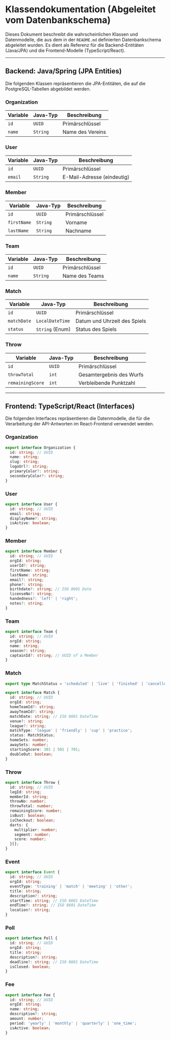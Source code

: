 # Klassendokumentation (Abgeleitet vom Datenbankschema)

Dieses Dokument beschreibt die wahrscheinlichen Klassen und Datenmodelle, die aus dem in der `README.md` definierten Datenbankschema abgeleitet wurden. Es dient als Referenz für die Backend-Entitäten (Java/JPA) und die Frontend-Modelle (TypeScript/React).

---

## Backend: Java/Spring (JPA Entities)

Die folgenden Klassen repräsentieren die JPA-Entitäten, die auf die PostgreSQL-Tabellen abgebildet werden.

### Organization

| Variable | Java-Typ | Beschreibung |
|---|---|---|
| `id` | `UUID` | Primärschlüssel |
| `name` | `String` | Name des Vereins |

### User

| Variable | Java-Typ | Beschreibung |
|---|---|---|
| `id` | `UUID` | Primärschlüssel |
| `email` | `String` | E-Mail-Adresse (eindeutig) |

### Member

| Variable | Java-Typ | Beschreibung |
|---|---|---|
| `id` | `UUID` | Primärschlüssel |
| `firstName` | `String` | Vorname |
| `lastName` | `String` | Nachname |

### Team

| Variable | Java-Typ | Beschreibung |
|---|---|---|
| `id` | `UUID` | Primärschlüssel |
| `name` | `String` | Name des Teams |

### Match

| Variable | Java-Typ | Beschreibung |
|---|---|---|
| `id` | `UUID` | Primärschlüssel |
| `matchDate` | `LocalDateTime` | Datum und Uhrzeit des Spiels |
| `status` | `String` (Enum) | Status des Spiels |

### Throw

| Variable | Java-Typ | Beschreibung |
|---|---|---|
| `id` | `UUID` | Primärschlüssel |
| `throwTotal` | `int` | Gesamtergebnis des Wurfs |
| `remainingScore` | `int` | Verbleibende Punktzahl |

---

## Frontend: TypeScript/React (Interfaces)

Die folgenden Interfaces repräsentieren die Datenmodelle, die für die Verarbeitung der API-Antworten im React-Frontend verwendet werden.

### Organization

```typescript
export interface Organization {
  id: string; // UUID
  name: string;
  slug: string;
  logoUrl?: string;
  primaryColor?: string;
  secondaryColor?: string;
}
```

### User

```typescript
export interface User {
  id: string; // UUID
  email: string;
  displayName?: string;
  isActive: boolean;
}
```

### Member

```typescript
export interface Member {
  id: string; // UUID
  orgId: string;
  userId?: string;
  firstName: string;
  lastName: string;
  email?: string;
  phone?: string;
  birthdate?: string; // ISO 8601 Date
  licenseNo?: string;
  handedness?: 'left' | 'right';
  notes?: string;
}
```

### Team

```typescript
export interface Team {
  id: string; // UUID
  orgId: string;
  name: string;
  season?: string;
  captainId?: string; // UUID of a Member
}
```

### Match

```typescript
export type MatchStatus = 'scheduled' | 'live' | 'finished' | 'cancelled';

export interface Match {
  id: string; // UUID
  orgId: string;
  homeTeamId?: string;
  awayTeamId?: string;
  matchDate: string; // ISO 8601 DateTime
  venue?: string;
  league?: string;
  matchType: 'league' | 'friendly' | 'cup' | 'practice';
  status: MatchStatus;
  homeSets: number;
  awaySets: number;
  startingScore: 301 | 501 | 701;
  doubleOut: boolean;
}
```

### Throw

```typescript
export interface Throw {
  id: string; // UUID
  legId: string;
  memberId: string;
  throwNo: number;
  throwTotal: number;
  remainingScore: number;
  isBust: boolean;
  isCheckout: boolean;
  darts: {
    multiplier: number;
    segment: number;
    score: number;
  }[];
}
```

### Event

```typescript
export interface Event {
  id: string; // UUID
  orgId: string;
  eventType: 'training' | 'match' | 'meeting' | 'other';
  title: string;
  description?: string;
  startTime: string; // ISO 8601 DateTime
  endTime?: string; // ISO 8601 DateTime
  location?: string;
}
```

### Poll

```typescript
export interface Poll {
  id: string; // UUID
  orgId: string;
  title: string;
  description?: string;
  deadline?: string; // ISO 8601 DateTime
  isClosed: boolean;
}
```

### Fee

```typescript
export interface Fee {
  id: string; // UUID
  orgId: string;
  name: string;
  description?: string;
  amount: number;
  period: 'yearly' | 'monthly' | 'quarterly' | 'one_time';
  isActive: boolean;
}
```
